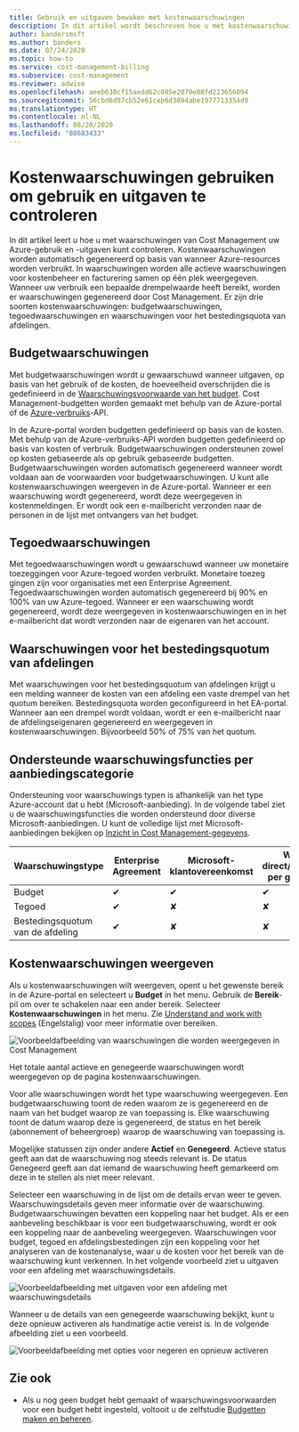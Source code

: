 ```yaml
---
title: Gebruik en uitgaven bewaken met kostenwaarschuwingen
description: In dit artikel wordt beschreven hoe u met kostenwaarschuwingen het gebruik en de uitgaven in Azure Cost Management kunt bewaken.
author: bandersmsft
ms.author: banders
ms.date: 07/24/2020
ms.topic: how-to
ms.service: cost-management-billing
ms.subservice: cost-management
ms.reviewer: adwise
ms.openlocfilehash: aeeb630cf15aedd62c085e2070e08fd223656094
ms.sourcegitcommit: 56cbd6d97cb52e61ceb6d3894abe1977713354d9
ms.translationtype: HT
ms.contentlocale: nl-NL
ms.lasthandoff: 08/20/2020
ms.locfileid: "88683433"
---
```

# <a name="use-cost-alerts-to-monitor-usage-and-spending"></a>Kostenwaarschuwingen gebruiken om gebruik en uitgaven te controleren

In dit artikel leert u hoe u met waarschuwingen van Cost Management uw Azure-gebruik en -uitgaven kunt controleren. Kostenwaarschuwingen worden automatisch gegenereerd op basis van wanneer Azure-resources worden verbruikt. In waarschuwingen worden alle actieve waarschuwingen voor kostenbeheer en facturering samen op één plek weergegeven. Wanneer uw verbruik een bepaalde drempelwaarde heeft bereikt, worden er waarschuwingen gegenereerd door Cost Management. Er zijn drie soorten kostenwaarschuwingen: budgetwaarschuwingen, tegoedwaarschuwingen en waarschuwingen voor het bestedingsquota van afdelingen.

## <a name="budget-alerts"></a>Budgetwaarschuwingen

Met budgetwaarschuwingen wordt u gewaarschuwd wanneer uitgaven, op basis van het gebruik of de kosten, de hoeveelheid overschrijden die is gedefinieerd in de [Waarschuwingsvoorwaarde van het budget](tutorial-acm-create-budgets.md). Cost Management-budgetten worden gemaakt met behulp van de Azure-portal of de [Azure-verbruiks](https://docs.microsoft.com/rest/api/consumption)-API.

In de Azure-portal worden budgetten gedefinieerd op basis van de kosten. Met behulp van de Azure-verbruiks-API worden budgetten gedefinieerd op basis van kosten of verbruik. Budgetwaarschuwingen ondersteunen zowel op kosten gebaseerde als op gebruik gebaseerde budgetten. Budgetwaarschuwingen worden automatisch gegenereerd wanneer wordt voldaan aan de voorwaarden voor budgetwaarschuwingen. U kunt alle kostenwaarschuwingen weergeven in de Azure-portal. Wanneer er een waarschuwing wordt gegenereerd, wordt deze weergegeven in kostenmeldingen. Er wordt ook een e-mailbericht verzonden naar de personen in de lijst met ontvangers van het budget.

## <a name="credit-alerts"></a>Tegoedwaarschuwingen

Met tegoedwaarschuwingen wordt u gewaarschuwd wanneer uw monetaire toezeggingen voor Azure-tegoed worden verbruikt. Monetaire toezeg gingen zijn voor organisaties met een Enterprise Agreement. Tegoedwaarschuwingen worden automatisch gegenereerd bij 90% en 100% van uw Azure-tegoed. Wanneer er een waarschuwing wordt gegenereerd, wordt deze weergegeven in kostenwaarschuwingen en in het e-mailbericht dat wordt verzonden naar de eigenaren van het account.

## <a name="department-spending-quota-alerts"></a>Waarschuwingen voor het bestedingsquotum van afdelingen

Met waarschuwingen voor het bestedingsquotum van afdelingen krijgt u een melding wanneer de kosten van een afdeling een vaste drempel van het quotum bereiken. Bestedingsquota worden geconfigureerd in het EA-portal. Wanneer aan een drempel wordt voldaan, wordt er een e-mailbericht naar de afdelingseigenaren gegenereerd en weergegeven in kostenwaarschuwingen. Bijvoorbeeld 50% of 75% van het quotum.

## <a name="supported-alert-features-by-offer-categories"></a>Ondersteunde waarschuwingsfuncties per aanbiedingscategorie

Ondersteuning voor waarschuwings typen is afhankelijk van het type Azure-account dat u hebt (Microsoft-aanbieding). In de volgende tabel ziet u de waarschuwingsfuncties die worden ondersteund door diverse Microsoft-aanbiedingen. U kunt de volledige lijst met Microsoft-aanbiedingen bekijken op [Inzicht in Cost Management-gegevens](understand-cost-mgt-data.md).

| Waarschuwingstype | Enterprise Agreement | Microsoft-klantovereenkomst | Web direct/betalen per gebruik |
|---|---|---|---|
| Budget | ✔ | ✔ | ✔ |
| Tegoed | ✔ |✘ | ✘ |
| Bestedingsquotum van de afdeling | ✔ | ✘ | ✘ |



## <a name="view-cost-alerts"></a>Kostenwaarschuwingen weergeven

Als u kostenwaarschuwingen wilt weergeven, opent u het gewenste bereik in de Azure-portal en selecteert u **Budget** in het menu. Gebruik de **Bereik**-pil om over te schakelen naar een ander bereik. Selecteer **Kostenwaarschuwingen** in het menu. Zie [Understand and work with scopes](understand-work-scopes.md) (Engelstalig) voor meer informatie over bereiken.

![Voorbeeldafbeelding van waarschuwingen die worden weergegeven in Cost Management](./media/cost-mgt-alerts-monitor-usage-spending/budget-alerts-fullscreen.png)

Het totale aantal actieve en genegeerde waarschuwingen wordt weergegeven op de pagina kostenwaarschuwingen.

Voor alle waarschuwingen wordt het type waarschuwing weergegeven. Een budgetwaarschuwing toont de reden waarom ze is gegenereerd en de naam van het budget waarop ze van toepassing is. Elke waarschuwing toont de datum waarop deze is gegenereerd, de status en het bereik (abonnement of beheergroep) waarop de waarschuwing van toepassing is.

Mogelijke statussen zijn onder andere **Actief** en **Genegeerd**. Actieve status geeft aan dat de waarschuwing nog steeds relevant is. De status Genegeerd geeft aan dat iemand de waarschuwing heeft gemarkeerd om deze in te stellen als niet meer relevant.

Selecteer een waarschuwing in de lijst om de details ervan weer te geven. Waarschuwingsdetails geven meer informatie over de waarschuwing. Budgetwaarschuwingen bevatten een koppeling naar het budget. Als er een aanbeveling beschikbaar is voor een budgetwaarschuwing, wordt er ook een koppeling naar de aanbeveling weergegeven. Waarschuwingen voor budget, tegoed en afdelingsbestedingen zijn een koppeling voor het analyseren van de kostenanalyse, waar u de kosten voor het bereik van de waarschuwing kunt verkennen. In het volgende voorbeeld ziet u uitgaven voor een afdeling met waarschuwingsdetails.

![Voorbeeldafbeelding met uitgaven voor een afdeling met waarschuwingsdetails](./media/cost-mgt-alerts-monitor-usage-spending/dept-spending-selected-with-credits.png)

Wanneer u de details van een genegeerde waarschuwing bekijkt, kunt u deze opnieuw activeren als handmatige actie vereist is. In de volgende afbeelding ziet u een voorbeeld.

![Voorbeeldafbeelding met opties voor negeren en opnieuw activeren](./media/cost-mgt-alerts-monitor-usage-spending/Dismiss-reactivate-options.png)

## <a name="see-also"></a>Zie ook

- Als u nog geen budget hebt gemaakt of waarschuwingsvoorwaarden voor een budget hebt ingesteld, voltooit u de zelfstudie [Budgetten maken en beheren](tutorial-acm-create-budgets.md).
